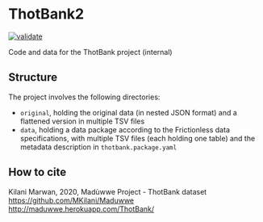 # ThotBank2

[![validate](https://github.com/ThotBank/ThotBank2/actions/workflows/validate.yml/badge.svg)](https://github.com/ThotBank/ThotBank2/actions/workflows/validate.yml)

Code and data for the ThotBank project (internal)

## Structure

The project involves the following directories:

  - `original`, holding the original data (in nested JSON format) and a flattened
    version in multiple TSV files
  - `data`, holding a data package according to the Frictionless data specifications,
    with multiple TSV files (each holding one table) and the metadata description
    in `thotbank.package.yaml`

## How to cite

Kilani Marwan, 2020, Madùwwe Project - ThotBank dataset
https://github.com/MKilani/Maduwwe
http://maduwwe.herokuapp.com/ThotBank/

